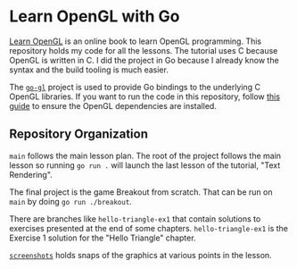 # Learn OpenGL with Go
[Learn OpenGL](https://learnopengl.com) is an online book to learn OpenGL programming. This repository holds my code for all the lessons. The tutorial uses C because OpenGL is written in C. I did the project in Go because I already know the syntax and the build tooling is much easier.

The [`go-gl`](https://github.com/go-gl) project is used to provide Go bindings to the underlying C OpenGL libraries. If you want to run the code in this repository, follow [this guide](https://github.com/go-gl/glfw?tab=readme-ov-file#installation) to ensure the OpenGL dependencies are installed.

## Repository Organization
`main` follows the main lesson plan. The root of the project follows the main lesson so running `go run .` will launch the last lesson of the tutorial, "Text Rendering".

The final project is the game Breakout from scratch. That can be run on `main` by doing `go run ./breakout`.

There are branches like `hello-triangle-ex1` that contain solutions to exercises presented at the end of some chapters. `hello-triangle-ex1` is the Exercise 1 solution for the "Hello Triangle" chapter.

[`screenshots`](./screenshots/README.md) holds snaps of the graphics at various points in the lesson.
